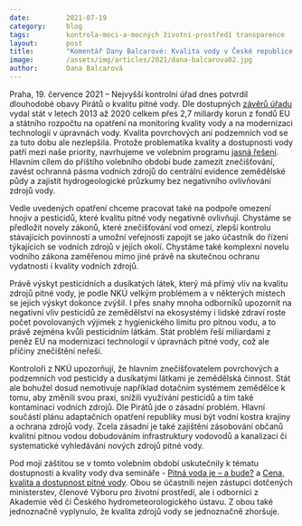 ```yaml
---
date:         2021-07-19
category:     blog
tags:         kontrola-moci-a-mocných životní-prostředí transparence
layout:       post
title:        "Komentář Dany Balcarové: Kvalita vody v České republice se nelepší, místo příčin znečištění se řeší jen důsledky"
image:        /assets/img/articles/2021/dana-balcarova02.jpg
author:       Dana Balcarová
---
```


 

Praha, 19. července 2021 – Nejvyšší kontrolní úřad dnes potvrdil dlouhodobé obavy Pirátů o kvalitu pitné vody. Dle dostupných [závěrů úřadu](https://www.nku.cz/scripts/detail.php?id=11898) vydal stát v letech 2013 až 2020 celkem přes 2,7 miliardy korun z fondů EU a státního rozpočtu na opatření na monitoring kvality vody a na modernizaci technologií v úpravnách vody. Kvalita povrchových ani podzemních vod se za tuto dobu ale nezlepšila. Protože problematika kvality a dostupnosti vody patří mezi naše priority, navrhujeme ve volebním programu [jasná řešení](https://www.piratiastarostove.cz/program/kvalitni-pitna-voda-pro-kazdeho/). Hlavním cílem do příštího volebního období bude zamezit znečišťování, zavést ochranná pásma vodních zdrojů do centrální evidence zemědělské půdy a zajistit hydrogeologické průzkumy bez negativního ovlivňování zdrojů vody. 

Vedle uvedených opatření chceme pracovat také na podpoře omezení hnojiv a pesticidů, které kvalitu pitné vody negativně ovlivňují. Chystáme se předložit novely zákonů, které znečišťování vod omezí, zlepší kontrolu stávajících povinností a umožní veřejnosti zapojit se jako účastník do řízení týkajících se vodních zdrojů v jejich okolí. Chystáme také komplexní novelu vodního zákona zaměřenou mimo jiné právě na skutečnou ochranu vydatnosti i kvality vodních zdrojů. 

Právě výskyt pesticidních a dusíkatých látek, který má přímý vliv na kvalitu zdrojů pitné vody, je podle NKÚ velkým problémem a v některých místech se jejich výskyt dokonce zvýšil. I přes snahy mnoha odborníků upozornit na negativní vliv pesticidů ze zemědělství na ekosystémy i lidské zdraví roste počet povolovaných výjimek z hygienického limitu pro pitnou vodu, a to právě zejména kvůli pesticidním látkám. Stát problém řeší miliardami z peněz EU na modernizaci technologií v úpravnách pitné vody, což ale příčiny znečištění neřeší.

Kontroloři z NKÚ upozorňují, že hlavním znečišťovatelem povrchových a podzemních vod pesticidy a dusíkatými látkami je zemědělská činnost. Stát ale bohužel dosud nemotivuje například dotačním systémem zemědělce k tomu, aby změnili svou praxi, snížili využívání pesticidů a tím také kontaminaci vodních zdrojů. Dle Pirátů jde o zásadní problém. Hlavní součástí plánu adaptačních opatření republiky musí být vodní kostra krajiny a ochrana zdrojů vody. Zcela zásadní je také zajištění zásobování občanů kvalitní pitnou vodou dobudováním infrastruktury vodovodů a kanalizací či systematické vyhledávání nových zdrojů pitné vody.

Pod mojí záštitou se v tomto volebním období uskutečnily k tématu dostupnosti a kvality vody dva semináře - [Pitná voda je – a bude?](https://www.psp.cz/sqw/hp.sqw?k=4606&td=19&cu=4) a [Cena, kvalita a dostupnost pitné vody](https://www.psp.cz/sqw/hp.sqw?k=4606&td=19&cu=20). Obou se účastnili nejen zástupci dotčených ministerstev, členové Výboru pro životní prostředí, ale i odborníci z Akademie věd či Českého hydrometeorologického ústavu. Z obou také jednoznačně vyplynulo, že kvalita zdrojů vody se jednoznačně zhoršuje.
